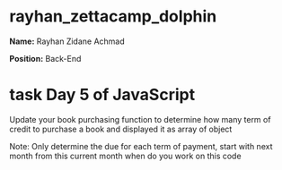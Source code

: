 # rayhan_zettacamp_dolphin

**Name:** Rayhan Zidane Achmad

**Position:** Back-End

# task Day 5 of JavaScript

Update your book purchasing function to determine how many term of credit to purchase a book and displayed it as array of object

Note:
Only determine the due for each term of payment, start with next month from this current month when do you work on this code
